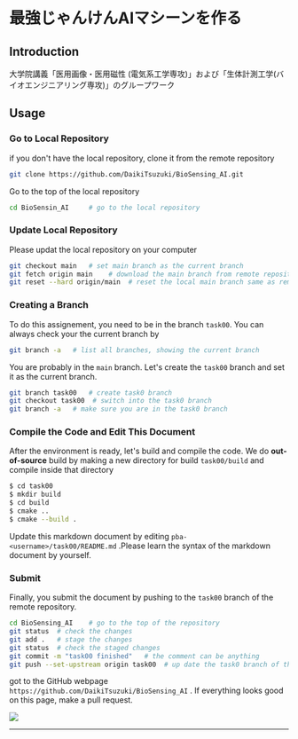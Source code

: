# 最強じゃんけんAIマシーンを作る

## Introduction
大学院講義「医用画像・医用磁性 (電気系工学専攻)」および「生体計測工学(バイオエンジニアリング専攻)」のグループワーク


## Usage
### Go to Local Repository

if you don't have the local repository, clone it from the remote repository

```bash
git clone https://github.com/DaikiTsuzuki/BioSensing_AI.git
```

Go to the top of the local repository

```bash
cd BioSensin_AI     # go to the local repository
```



### Update Local Repository

Please updat the local repository on your computer

```bash
git checkout main   # set main branch as the current branch
git fetch origin main    # download the main branch from remote repository
git reset --hard origin/main  # reset the local main branch same as remote repository
```



### Creating a Branch

To do this assignement, you need to be in the branch `task00`.  You can always check your the current branch by

```bash
git branch -a   # list all branches, showing the current branch 
```

You are probably in the `main` branch. Let's create the `task00` branch and set it as the current branch.

```bash
git branch task00   # create task0 branch
git checkout task00  # switch into the task0 branch
git branch -a   # make sure you are in the task0 branch
```



### Compile the Code and Edit This Document

After the environment is ready, let's build and compile the code. We do **out-of-source** build by making a new directory for build `task00/build` and compile inside that directory
```bash
$ cd task00
$ mkdir build
$ cd build
$ cmake .. 
$ cmake --build .
```
Update this markdown document by editing `pba-<username>/task00/README.md` .Please learn the syntax of the markdown document by yourself.



### Submit

Finally, you submit the document by pushing to the `task00` branch of the remote repository. 

```bash
cd BioSensing_AI    # go to the top of the repository
git status  # check the changes
git add .   # stage the changes
git status  # check the staged changes
git commit -m "task00 finished"   # the comment can be anything
git push --set-upstream origin task00  # up date the task0 branch of the remote repository
```

got to the GitHub webpage `https://github.com/DaikiTsuzuki/BioSensing_AI` . If everything looks good on this page, make a pull request. 

![](../doc/pullrequest.png)


----

